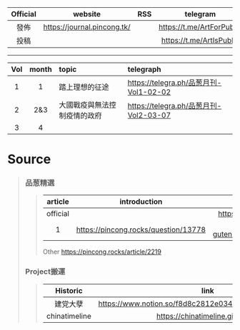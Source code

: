 |Official|website|RSS|telegram|email|
|:-:|:-:|:-:|:-:|:-:|
|發佈|https://journal.pincong.tk/||https://t.me/ArtForPublic||
|投稿|||https://t.me/ArtIsPublic|pincongmagazine@protonmail.com|
***
|Vol|month|topic|telegraph|
|:-:|:-:|:-|:-|
|1|1|踏上理想的征途|https://telegra.ph/品葱月刊-Vol1-02-02|
|2|2&3|大國戰疫與無法控制疫情的政府|https://telegra.ph/品葱月刊-Vol2-03-07|
|3|4|||

# Source
> ### 品葱精選
>> |article|introduction|link|github|
>> |:-:|:-:|:-:|:-:|
>> |official||https://pincong.rocks/hot/||
>> |1|https://pincong.rocks/question/13778|https://project-gutenberg.github.io/Pincong/|https://github.com/Project-Gutenberg/Pincong|
>> Other https://pincong.rocks/article/2219
>
> ### Project搬運
>> |Historic|link|github|
>> |:-:|:-:|:-:|
>> |建党大孽|https://www.notion.so/f8d8c2812e03495dbdc294b87bbb7ce5||
>> |chinatimeline|https://chinatimeline.github.io/|https://github.com/chinatimeline/data|
